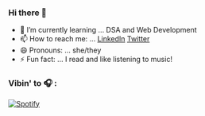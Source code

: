 ### Hi there 👋




- 🌱 I’m currently learning ... DSA and Web Development
- 📫 How to reach me: ... [LinkedIn](https://www.linkedin.com/in/shivanshi-saxena12/) [Twitter](https://twitter.com/whatshivanshi)
- 😄 Pronouns: ... she/they
- ⚡ Fun fact: ... I read and like listening to music!

### Vibin' to  🎧 :
[![Spotify](https://novatorem-vans-drop.vercel.app/api/spotify)](https://open.spotify.com/user/maxu37ra0q81hhj9xo8p7ue2z)

